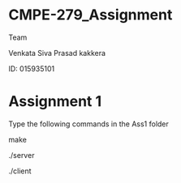 # CMPE-279_Assignment
Team


Venkata Siva Prasad kakkera

ID: 015935101

# Assignment 1


Type the following commands in the Ass1 folder

make

./server

./client

